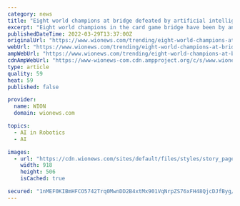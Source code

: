 ```yaml
---
category: news
title: "Eight world champions at bridge defeated by artificial intelligence"
excerpt: "Eight world champions in the card game bridge have been by an artificial intelligence during a two-day tournament in Paris. The announcement was made by French startup NukkAI which was co-founded in March 2018 by Véronique Ventos and Jean-Baptiste Fantun."
publishedDateTime: 2022-03-29T13:37:00Z
originalUrl: "https://www.wionews.com/trending/eight-world-champions-at-bridge-defeated-by-artificial-intelligence-466695"
webUrl: "https://www.wionews.com/trending/eight-world-champions-at-bridge-defeated-by-artificial-intelligence-466695"
ampWebUrl: "https://www.wionews.com/trending/eight-world-champions-at-bridge-defeated-by-artificial-intelligence-466695/amp"
cdnAmpWebUrl: "https://www-wionews-com.cdn.ampproject.org/c/s/www.wionews.com/trending/eight-world-champions-at-bridge-defeated-by-artificial-intelligence-466695/amp"
type: article
quality: 59
heat: 59
published: false

provider:
  name: WION
  domain: wionews.com

topics:
  - AI in Robotics
  - AI

images:
  - url: "https://cdn.wionews.com/sites/default/files/styles/story_page/public/2022/03/29/251052-untitled-design-14.jpg"
    width: 918
    height: 506
    isCached: true

secured: "1nMEF0KIBmHFCO5742Trq0MwnDD2B4xtMx901VqNrpZS76xFH48QjcDJfByg/UUay3BwKlu8c+U9uMkk9wifPw97BGpnJWdzFEHL2LhaN6eSDI7IkfeGmafLL23NPi+2OKg3m+Ta8BXW9dQgY3cMPvB2ugfjlzyztBMsD+NmrCDvsZeV9CrUljDf34IGe+tXit5o+11csyMYrEvs/J3bXiy2lRU/Uii20QWKZt9TaJXgtxl6U5ElhDDu5TPXVYsq6+3j3BEDi9j6xmM0AHhanxp3ILYFGDMkFjrTFWidtY8BMU/FTNKUNipgeC0+Ge6unCbkxoB68VievFEdiT0SB8CuHAhV7E8mb4ABGvNzjvY=;YaZQ9qE5y6okkYdA6Wdoqw=="
---
```


